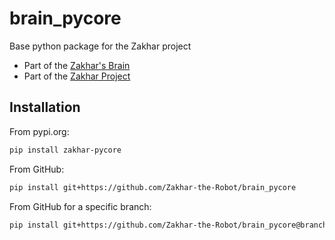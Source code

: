 # brain_pycore

Base python package for the Zakhar project

- Part of the [Zakhar's Brain](https://github.com/an-dr/zakhar_brain)
- Part of the [Zakhar Project](https://github.com/an-dr/zakhar)

## Installation

From pypi.org:

```bash
pip install zakhar-pycore
```

From GitHub:

``` bash
pip install git+https://github.com/Zakhar-the-Robot/brain_pycore
```

From GitHub for a specific branch:

```bash
pip install git+https://github.com/Zakhar-the-Robot/brain_pycore@branch_name
```
